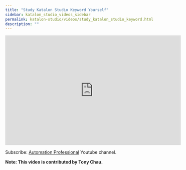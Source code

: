 ```yaml
---
title: "Study Katalon Studio Keyword Yourself"
sidebar: katalon_studio_videos_sidebar
permalink: katalon-studio/videos/study_katalon_studio_keyword.html
description: ""
---
```

<iframe width="560" height="349" src="https://www.youtube.com/embed/L7BUs8fjpC8?autoplay=1" frameborder="0" allowfullscreen="allowfullscreen">&nbsp;</iframe>

Subscribe: [Automation Professional](https://www.youtube.com/channel/UCrrU5Zyyj7HcLPDKyTA1a-g/playlists) Youtube channel.

**Note: This video is contributed by Tony Chau.**